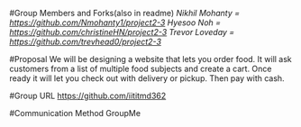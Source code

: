 #Group Members and Forks(also in readme)
*Nikhil Mohanty = https://github.com/Nmohanty1/project2-3*
*Hyesoo Noh = https://github.com/christineHN/project2-3*
*Trevor Loveday = https://github.com/trevhead0/project2-3*

#Proposal
We will be designing a website that lets you order food.  It will ask customers from a list of multiple food subjects and create a cart.  Once ready it will let you check out with delivery or pickup.  Then pay with cash.

#Group URL
https://github.com/iititmd362

#Communication Method
GroupMe
